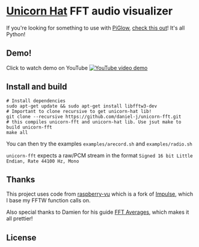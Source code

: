 # [Unicorn Hat](https://shop.pimoroni.com/products/unicorn-hat) FFT audio visualizer
If you're looking for something to use with [PiGlow](https://shop.pimoroni.com/products/piglow), [check this out](https://gist.github.com/daniel-j/f1406e301ab2c38ba53c)! It's all Python!

## Demo!
Click to watch demo on YouTube
[![YouTube video demo](http://img.youtube.com/vi/g3sxXgLr1uQ/0.jpg)](http://www.youtube.com/watch?v=g3sxXgLr1uQ)

## Install and build
```
# Install dependencies
sudo apt-get update && sudo apt-get install libfftw3-dev
# Important to clone recursive to get unicorn-hat lib!
git clone --recursive https://github.com/daniel-j/unicorn-fft.git
# this compiles unicorn-fft and unicorn-hat lib. Use jsut make to build unicorn-fft
make all
```
You can then try the examples `examples/arecord.sh` and `examples/radio.sh`

`unicorn-fft` expects a raw/PCM stream in the format `Signed 16 bit Little Endian, Rate 44100 Hz, Mono`

## Thanks
This project uses code from [raspberry-vu](https://github.com/rm-hull/raspberry-vu) which is a fork of [Impulse](https://github.com/ianhalpern/Impulse), which I base my FFTW function calls on.

Also special thanks to Damien for his guide [FFT Averages](http://code.compartmental.net/2007/03/21/fft-averages/), which makes it all prettier!

## License

